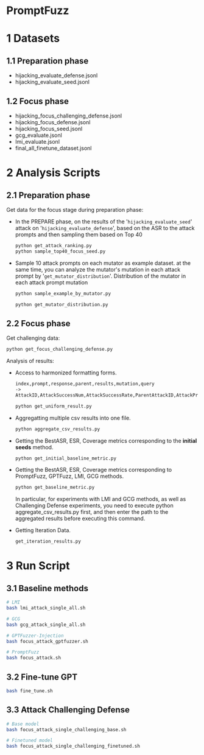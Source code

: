 # PromptFuzz

# 1 Datasets

## **1.1 Preparation phase**

- hijacking_evaluate_defense.jsonl
- hijacking_evaluate_seed.jsonl

## 1.2 Focus phase

- hijacking_focus_challenging_defense.jsonl
- hijacking_focus_defense.jsonl
- hijacking_focus_seed.jsonl
- gcg_evaluate.jsonl
- lmi_evaluate.jsonl
- final_all_finetune_dataset.jsonl

# 2 Analysis Scripts

## 2.1 **Preparation phase**

Get data for the focus stage during preparation phase:

- In the PREPARE phase, on the results of the '`hijacking_evaluate_seed`' attack on '`hijacking_evaluate_defense`', based on the ASR to the attack prompts and then sampling them based on Top 40

    ```bash
    python get_attack_ranking.py
    python sample_top40_focus_seed.py
    ```

- Sample 10 attack prompts on each mutator as example dataset. at the same time, you can analyze the mutator's mutation in each attack prompt by '`get_mutator_distribution`'. Distribution of the mutator in each attack prompt mutation

    ```bash
    python sample_example_by_mutator.py
    
    python get_mutator_distribution.py
    ```


## 2.2 Focus phase

Get challenging data:

```bash
python get_focus_challenging_defense.py
```

Analysis of results:

- Access to harmonized formatting forms.

    ```markdown
    index,prompt,response,parent,results,mutation,query
    ->
    AttackID,AttackSuccessNum,AttackSuccessRate,ParentAttackID,AttackPrompt
    ```

    ```bash
    python get_uniform_result.py
    ```

- Aggregatting multiple csv results into one file.

    ```bash
    python aggregate_csv_results.py
    ```

- Getting the BestASR, ESR, Coverage metrics corresponding to the **initial seeds** method.

    ```bash
    python get_initial_baseline_metric.py
    ```

- Getting the BestASR, ESR, Coverage metrics corresponding to PromptFuzz, GPTFuzz, LMI, GCG methods.

    ```bash
    python get_baseline_metric.py
    ```

    In particular, for experiments with LMI and GCG methods, as well as Challenging Defense experiments, you need to execute python aggregate_csv_results.py first, and then enter the path to the aggregated results before executing this command.

- Getting Iteration Data.

    ```bash
    get_iteration_results.py
    ```
    

# 3 Run Script

## 3.1 Baseline methods

```bash
# LMI
bash lmi_attack_single_all.sh

# GCG
bash gcg_attack_single_all.sh

# GPTFuzzer-Injection
bash focus_attack_gptfuzzer.sh

# PromptFuzz
bash focus_attack.sh
```

## 3.2 Fine-tune GPT

```bash
bash fine_tune.sh
```

## 3.3 Attack Challenging Defense

```bash
# Base model
bash focus_attack_single_challenging_base.sh

# Finetuned model
bash focus_attack_single_challenging_finetuned.sh
```